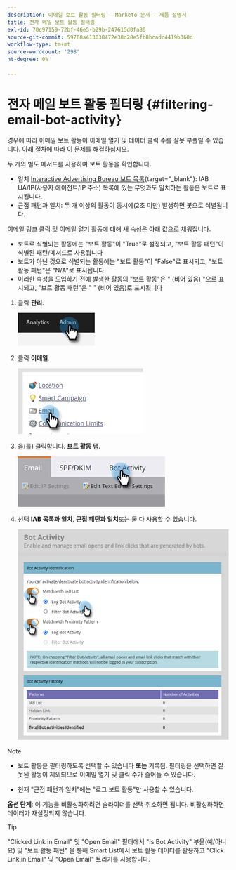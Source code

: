 ```yaml
---
description: 이메일 보트 활동 필터링 - Marketo 문서 - 제품 설명서
title: 전자 메일 보트 활동 필터링
exl-id: 70c97159-72bf-46e5-b29b-247615d0fa80
source-git-commit: 59768a413038472e38d28e5fb8bcadc4419b360d
workflow-type: tm+mt
source-wordcount: '298'
ht-degree: 0%

---
```


# 전자 메일 보트 활동 필터링 {#filtering-email-bot-activity}

경우에 따라 이메일 보트 활동이 이메일 열기 및 데이터 클릭 수를 잘못 부풀릴 수 있습니다. 아래 절차에 따라 이 문제를 해결하십시오.

두 개의 별도 메서드를 사용하여 보트 활동을 확인합니다.

* 일치 [Interactive Advertising Bureau 보트 목록](https://www.iab.com/guidelines/iab-abc-international-spiders-bots-list/){target=&quot;_blank&quot;}: IAB UA/IP(사용자 에이전트/IP 주소) 목록에 있는 무엇과도 일치하는 활동은 보트로 표시됩니다.
* 근접 패턴과 일치: 두 개 이상의 활동이 동시에(2초 미만) 발생하면 봇으로 식별됩니다.

이메일 링크 클릭 및 이메일 열기 활동에 대해 새 속성은 아래 값으로 채워집니다.

* 보트로 식별되는 활동에는 &quot;보트 활동&quot;이 &quot;True&quot;로 설정되고, &quot;보트 활동 패턴&quot;이 식별된 패턴/메서드로 사용됩니다
* 보트가 아닌 것으로 식별되는 활동에는 &quot;보트 활동&quot;이 &quot;False&quot;로 표시되고, &quot;보트 활동 패턴&quot;은 &quot;N/A&quot;로 표시됩니다
* 이러한 속성을 도입하기 전에 발생한 활동의 &quot;보트 활동&quot;은 &quot; (비어 있음) &quot;으로 표시되고, &quot;보트 활동 패턴&quot;은 &quot; &quot; (비어 있음)로 표시됩니다

1. 클릭 **관리**.

   ![](assets/filtering-email-bot-activity-1.png)

1. 클릭 **이메일**.

   ![](assets/filtering-email-bot-activity-2.png)

1. 을(를) 클릭합니다. **보트 활동** 탭.

   ![](assets/filtering-email-bot-activity-3.png)

1. 선택 **IAB 목록과 일치**, **근접 패턴과 일치**&#x200B;또는 둘 다 사용할 수 있습니다.

   ![](assets/filtering-email-bot-activity-4.png)

>[!NOTE]
>
>* 보트 활동을 필터링하도록 선택할 수 있습니다 **또는** 기록됨. 필터링을 선택하면 잘못된 활동이 제외되므로 이메일 열기 및 클릭 수가 줄어들 수 있습니다.
>
>* 현재 &quot;근접 패턴과 일치&quot;에는 &quot;로그 보트 활동&quot;만 사용할 수 있습니다.


**옵션 단계**: 이 기능을 비활성화하려면 슬라이더를 선택 취소하면 됩니다. 비활성화하면 데이터가 재설정되지 않습니다.

>[!TIP]
>
>&quot;Clicked Link in Email&quot; 및 &quot;Open Email&quot; 필터에서 &quot;Is Bot Activity&quot; 부울(예/아니요) 및 &quot;보트 활동 패턴&quot; 을 통해 Smart List에서 보트 활동 데이터를 활용하고 &quot;Click Link in Email&quot; 및 &quot;Open Email&quot; 트리거를 사용합니다.
